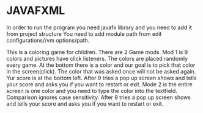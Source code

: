 # JAVAFXML
In order to run the program you need javafx library and you need to add it from project structure
You need to add module path from edit configurations//vm options/path.

This is a coloring game for children.
There are 2 Game mods.
Mod 1 is 9 colors and pictures have click listeners.
The colors are placed randomly every game.
At the bottom there is a color and our goal is to pick that color in the screen(click).
The color that was asked once will not be asked again.
Yur score is at the bottom left.
After 9 tries a pop up screen shows and tells your score and asks you if you want to restart or exit.
Mode 2 is the entire screen is one color and you need to type the color into the textfield.
Comparison ignores case sensitivity.
After 9 tries a pop up screen shows and tells your score and asks you if you want to restart or exit.
